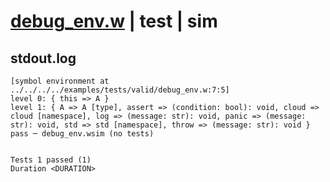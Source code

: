 # [debug_env.w](../../../../../examples/tests/valid/debug_env.w) | test | sim

## stdout.log
```log
[symbol environment at ../../../../examples/tests/valid/debug_env.w:7:5]
level 0: { this => A }
level 1: { A => A [type], assert => (condition: bool): void, cloud => cloud [namespace], log => (message: str): void, panic => (message: str): void, std => std [namespace], throw => (message: str): void }
pass ─ debug_env.wsim (no tests)
 
 
Tests 1 passed (1)
Duration <DURATION>
```

